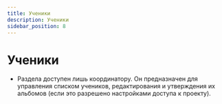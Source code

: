 ```yaml
---
title: Ученики
description: Ученики
sidebar_position: 8
---
```


# Ученики

* Раздела доступен лишь координатору. Он предназначен для управления списком учеников, редактирования и утверждения их альбомов (если это разрешено настройками доступа к проекту).